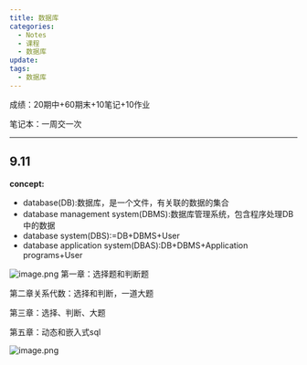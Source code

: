 ```yaml
---
title: 数据库
categories:
  - Notes
  - 课程
  - 数据库
update: 
tags:
  - 数据库
---
```

成绩：20期中+60期末+10笔记+10作业

笔记本：一周交一次


---

## 9.11
**concept:**
- database(DB):数据库，是一个文件，有关联的数据的集合
- database management system(DBMS):数据库管理系统，包含程序处理DB中的数据
- database system(DBS):=DB+DBMS+User
- database application system(DBAS):DB+DBMS+Application programs+User

![image.png](https://cdn.jsdelivr.net/gh/zhengyangWang1/image@main/img/20231225191039.png)
第一章：选择题和判断题

第二章关系代数：选择和判断，一道大题

第三章：选择、判断、大题

第五章：动态和嵌入式sql

![image.png](https://cdn.jsdelivr.net/gh/zhengyangWang1/image@main/img/20231225192001.png)

